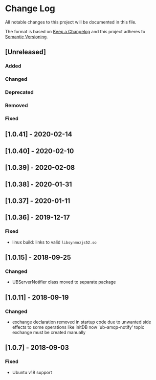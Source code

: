 # Change Log
All notable changes to this project will be documented in this file.

The format is based on [Keep a Changelog](http://keepachangelog.com/)
and this project adheres to [Semantic Versioning](http://semver.org/).

## [Unreleased]
### Added

### Changed

### Deprecated

### Removed

### Fixed

## [1.0.41] - 2020-02-14
## [1.0.40] - 2020-02-10
## [1.0.39] - 2020-02-08
## [1.0.38] - 2020-01-31
## [1.0.37] - 2020-01-11
## [1.0.36] - 2019-12-17
### Fixed
 - linux build: links to valid `libsynmozjs52.so`
 
## [1.0.15] - 2018-09-25
### Changed
- UBServerNotifier class moved to separate package

## [1.0.11] - 2018-09-19
### Changed
- exchange declaration removed in startup code
  due to unwanted side effects to some operations like initDB
  now 'ub-amqp-notify' topic exchange must be created manually

## [1.0.7] - 2018-09-03
### Fixed
- Ubuntu v18 support
